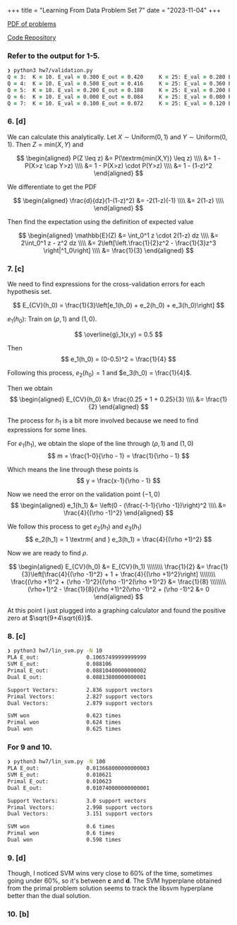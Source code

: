 +++
title = "Learning From Data Problem Set 7"
date = "2023-11-04"
+++


[PDF of problems](https://work.caltech.edu/homework/hw7.pdf)

[Code Repository](https://github.com/lienzhuzhu/lfd)



### Refer to the output for 1-5.
```zsh
❯ python3 hw7/validation.py
Q = 3:  K = 10. E_val = 0.300 E_out = 0.420     K = 25: E_val = 0.280 E_out = 0.396
Q = 4:  K = 10. E_val = 0.500 E_out = 0.416     K = 25: E_val = 0.360 E_out = 0.388
Q = 5:  K = 10. E_val = 0.200 E_out = 0.188     K = 25: E_val = 0.200 E_out = 0.284
Q = 6:  K = 10. E_val = 0.000 E_out = 0.084     K = 25: E_val = 0.080 E_out = 0.192
Q = 7:  K = 10. E_val = 0.100 E_out = 0.072     K = 25: E_val = 0.120 E_out = 0.196
```



### 6. [d]

We can calculate this analytically. Let $X \sim \textrm{Uniform}(0,1)$ and $Y \sim \textrm{Uniform}(0,1)$. Then $Z=\textrm{min}(X, Y)$ and

$$
\begin{aligned}
P(Z \leq z) &= P(\textrm{min(X,Y)} \leq z) \\\\
    &= 1 - P(X>z \cap Y>z) \\\\
    &= 1 - P(X>z) \cdot P(Y>z) \\\\
    &= 1 - (1-z)^2
\end{aligned}
$$

We differentiate to get the PDF

$$
\begin{aligned}
\frac{d}{dz}(1-(1-z)^2) &= -2(1-z)(-1) \\\\
    &= 2(1-z) \\\\
\end{aligned}
$$

Then find the expectation using the definition of expected value

$$
\begin{aligned}
\mathbb{E}(Z) &= \int_0^1 z \cdot 2(1-z) dz \\\\
    &= 2\int_0^1 z - z^2 dz \\\\
    &= 2\left[\left.\frac{1}{2}z^2 - \frac{1}{3}z^3 \right|^1_0\right] \\\\
    &= \frac{1}{3}
\end{aligned}
$$



### 7. [c]

We need to find expressions for the cross-validation errors for each hypothesis set.

$$
E_{CV}(h_0) = \frac{1}{3}\left[e_1(h_0) + e_2(h_0) + e_3(h_0)\right]
$$

$e_1(h_0)$: Train on $(\rho,1)$ and $(1,0)$.

$$
\overline{g}_1(x,y) = 0.5
$$

Then
$$
e_1(h_0) = (0-0.5)^2 = \frac{1}{4}
$$

Following this process, $e_2(h_0) = 1$ and $e_3(h_0) = \frac{1}{4}$.

Then we obtain
$$
\begin{aligned}
E_{CV}(h_0) &= \frac{0.25 + 1 + 0.25}{3} \\\\
    &= \frac{1}{2}
\end{aligned}
$$

The process for $h_1$ is a bit more involved because we need to find expressions for some lines.

For $e_1(h_1)$, we obtain the slope of the line through $(\rho,1)$ and $(1,0)$
$$
m = \frac{1-0}{\rho - 1} = \frac{1}{\rho - 1}
$$

Which means the line through these points is
$$
y = \frac{x-1}{\rho - 1}
$$

Now we need the error on the validation point $(-1,0)$
$$
\begin{aligned}
e_1(h_1) &= \left(0 - (\frac{-1-1}{\rho -1})\right)^2 \\\\
    &= \frac{4}{(\rho -1)^2}
\end{aligned}
$$


We follow this process to get $e_2(h_1)$ and $e_3(h_1)$
$$
e_2(h_1) = 1 \textrm{ and } e_3(h_1) = \frac{4}{(\rho +1)^2}
$$


Now we are ready to find $\rho$.

$$
\begin{aligned}
E_{CV}(h_0) &= E_{CV}(h_1) \\\\\\\\
\frac{1}{2} &= \frac{1}{3}\left[\frac{4}{(\rho -1)^2} + 1 + \frac{4}{(\rho +1)^2}\right] \\\\\\\\
\frac{(\rho +1)^2 + (\rho -1)^2}{(\rho -1)^2(\rho +1)^2} &= \frac{1}{8} \\\\\\\\
(\rho+1)^2 - \frac{1}{8}(\rho +1)^2(\rho -1)^2 + (\rho -1)^2 &= 0
\end{aligned}
$$

At this point I just plugged into a graphing calculator and found the positive zero at $\sqrt{9+4\sqrt{6}}$.



### 8. [c]
```zsh
❯ python3 hw7/lin_svm.py -N 10
PLA E_out:               0.10657499999999999
SVM E_out:               0.088106
Primal E_out:            0.08810400000000002
Dual E_out:              0.08813800000000001

Support Vectors:         2.836 support vectors
Primal Vectors:          2.827 support vectors
Dual Vectors:            2.879 support vectors

SVM won                  0.623 times
Primal won               0.624 times
Dual won                 0.625 times
```



### For 9 and 10.
```zsh
❯ python3 hw7/lin_svm.py -N 100
PLA E_out:               0.013668000000000003
SVM E_out:               0.010621
Primal E_out:            0.010623
Dual E_out:              0.010740000000000001

Support Vectors:         3.0 support vectors
Primal Vectors:          2.998 support vectors
Dual Vectors:            3.151 support vectors

SVM won                  0.6 times
Primal won               0.6 times
Dual won                 0.598 times
```

### 9. [d]

Though, I noticed SVM wins very close to 60% of the time, sometimes going under 60%, so it's between **c** and **d**. The SVM hyperplane obtained from the primal problem solution seems to track the libsvm hyperplane better than the dual solution.

### 10. [b]
